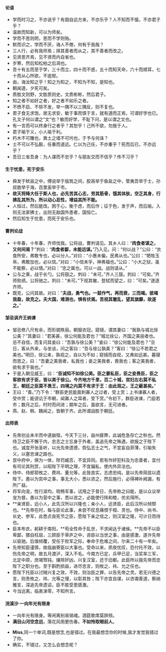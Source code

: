 #### 论语
- 学而时习之，不亦说乎？有朋自远方来，不亦乐乎？人不知而不愠，不亦君子乎？
- 温故而知新，可以为师矣。
- 学而不思则罔，思而不学则殆。
- 默而识之，学而不厌，诲人不倦，何有于我哉？
- 三人行，必有我师焉；择其善者而从之，其不善者而改之。
- 见贤思齐焉，见不贤而内自省也。
- 岁寒，然后知松柏之后凋也。
- 吾十有五而至于学，三十而立，四十而不惑，五十而知天命，六十而顺耳，七十而从心所欲，不逾矩。
- 由，诲汝知之乎！知之为知之，不知为不知，是知也。
- 朝闻道，夕死可矣。
- 质胜文则野，文胜质则史。文质彬彬，然后君子。
- 知之者不如好之者，好之者不如乐之者。
- 不愤不启、不悱不发，举一隅不以三隅反，则不复也。
- 君子食无求饱，居无求安，敏于事而慎于言，就有道而正焉，可谓好学也已。孔文子何以谓之“文”也？敏而好学，不耻下问，是以谓之文也。
- 有一言而可以终身行之者乎？其恕乎！己所不欲，勿施于人。
- 君子喻于义，小人喻于利。
- 朽木不可雕也，粪土之墙不可圬也，于予与何诛？
- 士不可以不弘毅，任重而道远。仁以为己任，不亦重乎？死而后已，不亦远乎？
- 吾日三省吾身：为人谋而不忠乎？与朋友交而不信乎？传不习乎？
> 
#### 生于忧患，死于安乐
- 舜发于畎亩之中，傅说举于版筑之间，胶鬲举于鱼盐之中，管夷吾举于士，孙叔敖举于海，百里奚举于市。
- **故天将降大任于斯人也，必先苦其心志，劳其筋骨，饿其体肤，空乏其身，行拂乱其所为，所以动心忍性，增益其所不能。**
- 人恒过，然后能改。困于心，衡于虑，而后作；征于色，发于声，而后喻。入则无法家拂士，出则无敌国外患者，国恒亡。
- 然后知生于忧患，而死于安乐也。
> 
#### 曹刿论战
- 十年春，十年春，齐师伐我。公将战，曹刿请见。其乡人曰：“**肉食者谋之，又何间焉？**”刿曰：“**肉食者鄙，未能远谋。**”乃入见。问：“何以战？”公曰：“衣食所安，弗敢专也，必以分人。”对曰：“小惠未徧，民弗从也。”公曰：“牺牲玉帛，弗敢加也，必以信。”对曰：“小信未孚，神弗福也。”公曰：“小大之狱，虽不能察，必以情。”对曰：“忠之属也。可以一战。战则请从。”
- 公与之乘，战于长勺。公将鼓之。刿曰：“未可。”齐人三鼓。刿曰：“可矣。”齐师败绩。公将驰之。刿曰：“未可。”下视其辙，登轼而望之，曰：”可矣。”遂逐齐师。
- 既克，公问其故。对曰：”**夫战，勇气也。一鼓作气，再而衰，三而竭。彼竭我盈，故克之。夫大国，难测也，惧有伏焉。吾视其辙乱，望其旗靡，故逐之。**”
> 
#### 邹忌讽齐王纳谏
- 邹忌修八尺有余，而形貌昳丽。朝服衣冠，窥镜，谓其妻曰：“我孰与城北徐公美？”其妻曰：“君美甚，徐公何能及君也？”城北徐公，齐国之美丽者也。忌不自信，而复问其妾曰：“吾孰与徐公美？”妾曰：“徐公何能及君也？”旦日，客从外来，与坐谈，问之客曰：“吾与徐公孰美？”客曰：“徐公不若君之美也。”明日，徐公来，孰视之，自以为不如；窥镜而自视，又弗如远甚。暮寝而思之，曰：“吾妻之美我者，私我也；妾之美我者，畏我也；客之美我者，欲有求于我也。”
- 于是入朝见威王，曰：“**臣诚知不如徐公美。臣之妻私臣，臣之妾畏臣，臣之客欲有求于臣，皆以美于徐公。今齐地方千里，百二十城，宫妇左右莫不私王，朝廷之臣莫不畏王，四境之内莫不有求于王：由此观之，王之蔽甚矣。**”
- 王曰：“善。”乃下令：“群臣吏民能面刺寡人之过者，受上赏；上书谏寡人者，受中赏；能谤讥于市朝，闻寡人之耳者，受下赏。”令初下，群臣进谏，门庭若市；数月之后，时时而间进；期年之后，虽欲言，无可进者。
- 燕、赵、韩、魏闻之，皆朝于齐。此所谓战胜于朝廷。
> 
#### 出师表
- 先帝创业未半而中道崩殂，今天下三分，益州疲弊，此诚危急存亡之秋也。然侍卫之臣不懈于内，忠志之士忘身于外者，盖追先帝之殊遇，欲报之于陛下也。诚宜开张圣听，以光先帝遗德，恢弘志士之气，不宜妄自菲薄，引喻失义，以塞忠谏之路也。
- 宫中府中，俱为一体，陟罚臧否，不宜异同。若有作奸犯科及为忠善者，宜付有司论其刑赏，以昭陛下平明之理，不宜偏私，使内外异法也。
- 侍中、侍郎郭攸之、费祎、董允等，此皆良实，志虑忠纯，是以先帝简拔以遗陛下。愚以为宫中之事，事无大小，悉以咨之，然后施行，必得裨补阙漏，有所广益。
- 将军向宠，性行淑均，晓畅军事，试用之于昔日，先帝称之曰能，是以众议举宠为督。愚以为营中之事，悉以咨之，必能使行阵和睦，优劣得所。
- **亲贤臣，远小人，此先汉所以兴隆也；亲小人，远贤臣，此后汉所以倾颓也。**先帝在时，每与臣论此事，未尝不叹息痛恨于桓、灵也。侍中、尚书、长史、参军，此悉贞良死节之臣，愿陛下亲之信之，则汉室之隆，可计日而待也。
- 臣本布衣，躬耕于南阳，**苟全性命于乱世，不求闻达于诸侯。**先帝不以臣卑鄙，猥自枉屈，三顾臣于草庐之中，咨臣以当世之事，由是感激，遂许先帝以驱驰。后值倾覆，受任于败军之际，奉命于危难之间，尔来二十有一年矣。
- 先帝知臣谨慎，故临崩寄臣以大事也。受命以来，夙夜忧叹，恐付托不效，以伤先帝之明，故五月渡泸，深入不毛。今南方已定，兵甲已足，当奖率三军，北定中原，庶竭驽钝，攘除奸凶，兴复汉室，还于旧都。此臣所以报先帝而忠陛下之职分也。至于斟酌损益，进尽忠言，则攸之、祎、允之任也。
- 愿陛下托臣以讨贼兴复之效，不效，则治臣之罪，以告先帝之灵。若无兴德之言，则责攸之、祎、允等之慢，以彰其咎；陛下亦宜自谋，以咨诹善道，察纳雅言，深追先帝遗诏，臣不胜受恩感激。
- 今当远离，临表涕零，不知所言。
> 
#### 浣溪沙·一向年光有限身
- 一向年光有限身。等闲离别易销魂。酒筵歌席莫辞频。
- **满目山河空念远**，落花风雨更伤春。**不如怜取眼前人**。
>
- **Miss**,同一个单词,既是想念,也是错过。在我最想念你的时候,我才发觉我错过了你。
- 确实，不错过，又怎么会想念呢？
> 
